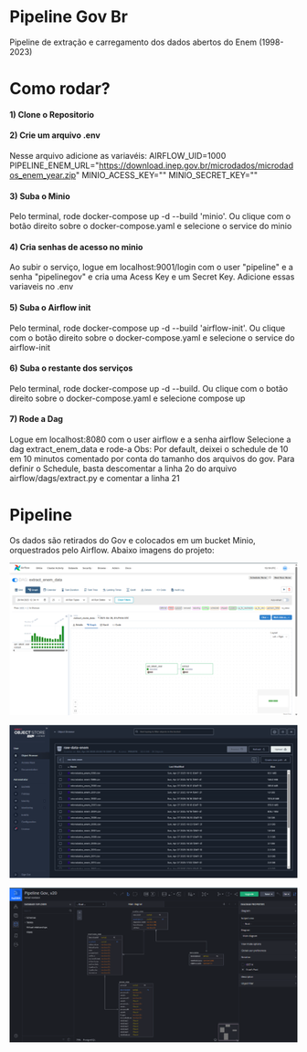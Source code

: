 # Pipeline Gov Br

Pipeline de extração e carregamento dos dados abertos do Enem (1998-2023)

# Como rodar?
#### 1) Clone o Repositorio
#### 2) Crie um arquivo .env
Nesse arquivo adicione as variavéis:
  AIRFLOW_UID=1000
  PIPELINE_ENEM_URL="https://download.inep.gov.br/microdados/microdados_enem_year.zip"
  MINIO_ACESS_KEY=""
  MINIO_SECRET_KEY=""

#### 3) Suba o Minio
Pelo terminal, rode docker-compose up -d --build 'minio'. Ou clique com o botão direito sobre o docker-compose.yaml e selecione o service do minio

#### 4) Cria senhas de acesso no minio
Ao subir o serviço, logue em localhost:9001/login com o user "pipeline" e a senha "pipelinegov" e cria uma Acess Key e um Secret Key. Adicione essas variaveis no .env

#### 5) Suba o Airflow init
Pelo terminal, rode docker-compose up -d --build 'airflow-init'. Ou clique com o botão direito sobre o docker-compose.yaml e selecione o service do airflow-init

#### 6) Suba o restante dos serviços
Pelo terminal, rode docker-compose up -d --build. Ou clique com o botão direito sobre o docker-compose.yaml e selecione compose up

#### 7) Rode a Dag
Logue em localhost:8080 com o user airflow e a senha airflow
Selecione a dag extract_enem_data e rode-a
Obs: Por default, deixei o schedule de 10 em 10 minutos comentado por conta do tamanho dos arquivos do gov. Para definir o Schedule, basta descomentar a linha 2o do arquivo airflow/dags/extract.py e comentar a linha 21


# Pipeline

Os dados são retirados do Gov e colocados em um bucket Minio, orquestrados pelo Airflow. Abaixo imagens do projeto:

![dag](images/dag.png)

![bucket minio](images/bucket_minio.png)

![modelagem](images/modelagem_sqlDbm.png)
